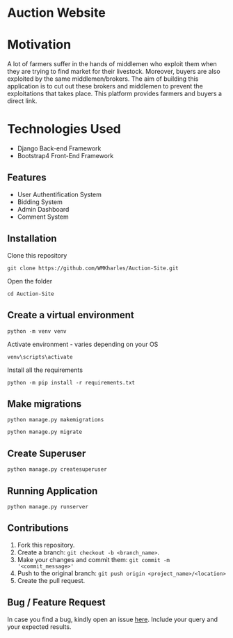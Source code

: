 # Auction Website
# Motivation

A lot of farmers suffer in the hands of middlemen who exploit them when they are trying to find market for their livestock.
Moreover, buyers are also exploited by the same middlemen/brokers. The aim of building this application is to cut out these brokers and middlemen to prevent 
the exploitations that takes place. This platform provides farmers and buyers a direct link. 

# Technologies Used

* Django Back-end Framework 
* Bootstrap4 Front-End Framework 

## Features

- User Authentification System
- Bidding System
- Admin Dashboard
- Comment System

## Installation

Clone this repository

```
git clone https://github.com/WMKharles/Auction-Site.git
```

Open the folder

```
cd Auction-Site
```

## Create a virtual environment

```
python -m venv venv
```

Activate environment - varies depending on your OS

```
venv\scripts\activate
```

Install all the requirements

```
python -m pip install -r requirements.txt
```

## Make migrations

```
python manage.py makemigrations
```
```
python manage.py migrate
```
## Create Superuser
```
python manage.py createsuperuser
```

## Running Application

```
python manage.py runserver
```

## Contributions

1. Fork this repository.
2. Create a branch: `git checkout -b <branch_name>`.
3. Make your changes and commit them: `git commit -m '<commit_message>'`
4. Push to the original branch: `git push origin <project_name>/<location>`
5. Create the pull request.

## Bug / Feature Request

In case you find a bug, kindly open an issue [here](https://https://github.com/WMKCharles/Auction-Site/issues/new). Include your query and your expected results.


